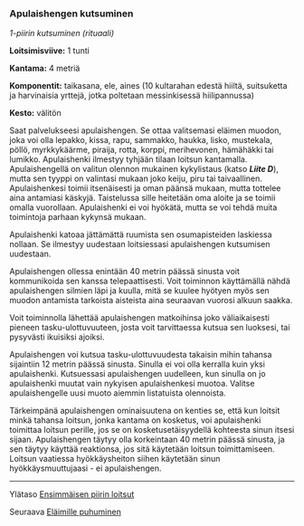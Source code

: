 ### Apulaishengen kutsuminen

*1-piirin kutsuminen (rituaali)*

**Loitsimisviive:** 1 tunti

**Kantama:** 4 metriä

**Komponentit:** taikasana, ele, aines (10 kultarahan edestä hiiltä, suitsuketta ja harvinaisia yrttejä, jotka poltetaan messinkisessä hiilipannussa)

**Kesto:** välitön

Saat palvelukseesi apulaishengen. Se ottaa valitsemasi eläimen
muodon, joka voi olla lepakko, kissa, rapu, sammakko, haukka,
lisko, mustekala, pöllö, myrkkykäärme, piraija, rotta, korppi,
merihevonen, hämähäkki tai lumikko. Apulaishenki ilmestyy
tyhjään tilaan loitsun kantamalla. Apulaishengellä on valitun
olennon mukainen kykylistaus (katso ***Liite D***), mutta sen tyyppi
on valintasi mukaan joko keiju, piru tai taivaallinen.
Apulaishenkesi toimii itsenäisesti ja oman päänsä mukaan,
mutta tottelee aina antamiasi käskyjä. Taistelussa sille heitetään
oma aloite ja se toimii omalla vuorollaan. Apulaishenki ei voi
hyökätä, mutta se voi tehdä muita toimintoja parhaan kykynsä
mukaan.

Apulaishenki katoaa jättämättä ruumista sen osumapisteiden
laskiessa nollaan. Se ilmestyy uudestaan loitsiessasi apulaishengen
kutsumisen uudestaan.

Apulaishengen ollessa enintään 40 metrin päässä sinusta voit
kommunikoida sen kanssa telepaattisesti. Voit toiminnon
käyttämällä nähdä apulaishengen silmien läpi ja kuulla, mitä se
kuulee hyötyen myös sen muodon antamista tarkoista aisteista
aina seuraavan vuorosi alkuun saakka.

Voit toiminnolla lähettää apulaishengen matkoihinsa joko väliaikaisesti
pieneen tasku-ulottuvuuteen, josta voit tarvittaessa
kutsua sen luoksesi, tai pysyvästi ikuisiksi ajoiksi.

Apulaishengen voi kutsua tasku-ulottuvuudesta takaisin mihin
tahansa sijaintiin 12 metrin päässä sinusta. Sinulla ei voi olla
kerralla kuin yksi apulaishenki. Kutsuessasi apulaishengen
uudelleen, kun sinulla on jo apulaishenki muutat vain nykyisen
apulaishenkesi muotoa. Valitse apulaishengelle uusi muoto
aiemmin listatuista olennoista.

Tärkeimpänä apulaishengen ominaisuutena on kenties se, että
kun loitsit minkä tahansa loitsun, jonka kantama on kosketus,
voi apulaishenki toimittaa loitsun perille, jos se on 
kosketusetäisyydellä kohteesta sinun itsesi sijaan. Apulaishengen täytyy
olla korkeintaan 40 metrin päässä sinusta, ja sen täytyy käyttää
reaktionsa, jos sitä käytetään loitsun toimittamiseen. Loitsun
vaatiessa hyökkäysheiton siihen käytetään sinun hyökkäysmuuttujaasi - ei apulaishengen.

----

Ylätaso [Ensimmäisen piirin loitsut](1_piirin_loitsut)

Seuraava [Eläimille puhuminen](Eläimille_puhuminen)
